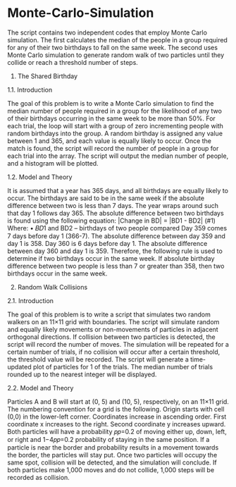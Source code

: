 # Monte-Carlo-Simulation
The script contains two independent codes that employ Monte Carlo simulation. The first calculates the median of the people in a group required for any of their two birthdays to fall on the same week. The second uses Monte Carlo simulation to generate random walk of two particles until they collide or reach a threshold number of steps.

1. The Shared Birthday

1.1. Introduction

The goal of this problem is to write a Monte Carlo simulation to find the median number of people required in a group for the likelihood of any two of their birthdays occurring in the same week to be more than 50%. For each trial, the loop will start with a group of zero incrementing people with random birthdays into the group. A random birthday is assigned any value between 1 and 365, and each value is equally likely to occur. Once the match is found, the script will record the number of people in a group for each trial into the array. The script will output the median number of people, and a histogram will be plotted.

1.2. Model and Theory

It is assumed that a year has 365 days, and all birthdays are equally likely to occur. The birthdays are said to be in the same week if the absolute difference between two is less than 7 days. The year wraps around such that day 1 follows day 365. The absolute difference between two birthdays is found using the following equation: |Change in BD| = |BD1 - BD2| (#1)
Where:
• 𝐵𝐷1 and BD2 – birthdays of two people compared
Day 359 comes 7 days before day 1 (366-7). The absolute difference between day 359 and day 1 is 358. Day 360 is 6 days before day 1. The absolute difference between day 360 and day 1 is 359. Therefore, the following rule is used to determine if two birthdays occur in the same week. If absolute birthday difference between two people is less than 7 or greater than 358, then two birthdays occur in the same week.

2. Random Walk Collisions

2.1. Introduction

The goal of this problem is to write a script that simulates two random walkers on an 11×11 grid with boundaries. The script will simulate random and equally likely movements or non-movements of particles in adjacent orthogonal directions. If collision between two particles is detected, the script will record the number of moves. The simulation will be repeated for a certain number of trials, if no collision will occur after a certain threshold, the threshold value will be recorded. The script will generate a time-updated plot of particles for 1 of the trials. The median number of trials rounded up to the nearest integer will be displayed.

2.2. Model and Theory

Particles A and B will start at (0, 5) and (10, 5), respectively, on an 11×11 grid. The numbering convention for a grid is the following. Origin starts with cell (0,0) in the lower-left corner. Coordinates increase in ascending order. First coordinate x increases to the right. Second coordinate y increases upward. Both particles will have a probability 𝑝𝑝=0.2 of moving either up, down, left, or right and 1−4𝑝𝑝=0.2 probability of staying in the same position. If a particle is near the border and probability results in a movement towards the border, the particles will stay put. Once two particles will occupy the same spot, collision will be detected, and the simulation will conclude. If both particles make 1,000 moves and do not collide, 1,000 steps will be recorded as collision.